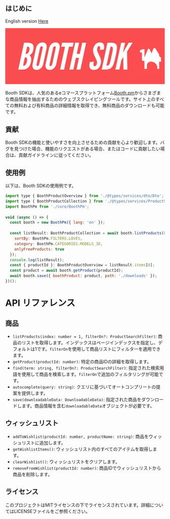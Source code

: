 ## はじめに

<p>English version <a href="readme-en.md">Here</a></p>

<img src="banner.jpg">

Booth SDKは、人気のあるeコマースプラットフォーム<a href="[https://booth.pm](https://booth.pm/)">Booth.pm</a>からさまざまな商品情報を抽出するためのウェブスクレイピングツールです。サイト上のすべての無料および有料商品の詳細情報を取得でき、無料商品のダウンロードも可能です。

## 貢献

Booth SDKの機能と使いやすさを向上させるための貢献を心より歓迎します。バグを見つけた場合、機能のリクエストがある場合、またはコードに貢献したい場合は、貢献ガイドラインに従ってください。

## 使用例

以下は、Booth SDKの使用例です。

```jsx
import type { BoothProductOverview } from './@types/services/dto/Dto';
import type { BoothProductCollection } from './@types/services/ProductService';
import BoothPm from './core/BoothPm';

void (async () => {
  const booth = new BoothPm({ lang: 'en' });

  const listResult: BoothProductCollection = await booth.listProducts(0, {
    sortBy: BoothPm.FILTERS.LOVES,
    category: BoothPm.CATEGORIES.MODELS_3D,
    onlyFreeProducts: true
  });
  console.log(listResult);
  const { productId }: BoothProductOverview = listResult.items[8];
  const product = await booth.getProduct(productId);
  await booth.save({ boothProduct: product, path: './downloads' });
})();
```

# API リファレンス

## 商品

- `listProducts(index: number = 1, filterOn?: ProductSearchFilter)`: 商品のリストを取得します。インデックスはページインデックスを指定し、デフォルトは1です。`filterOn`を使用して商品リストにフィルターを適用できます。
- `getProduct(productId: number)`: 特定の商品IDの詳細を取得します。
- `find(term: string, filterOn?: ProductSearchFilter)`: 指定された検索用語を使用して商品を検索します。`filterOn`で追加のフィルタリングが可能です。
- `autocomplete(query: string)`: クエリに基づいてオートコンプリートの提案を提供します。
- `save(downloadableData: DownloadableData)`: 指定された商品をダウンロードします。商品情報を含む`downloadableData`オブジェクトが必要です。

## ウィッシュリスト

- `addToWishlist(productId: number, productName: string)`: 商品をウィッシュリストに追加します。
- `getWishlistItems()`: ウィッシュリスト内のすべてのアイテムを取得します。
- `clearWishlist()`: ウィッシュリストをクリアします。
- `removeFromWishlist(productId: number)`: 商品IDでウィッシュリストから商品を削除します。

## ライセンス

このプロジェクトはMITライセンスの下でライセンスされています。詳細についてはLICENSEファイルをご参照ください。
